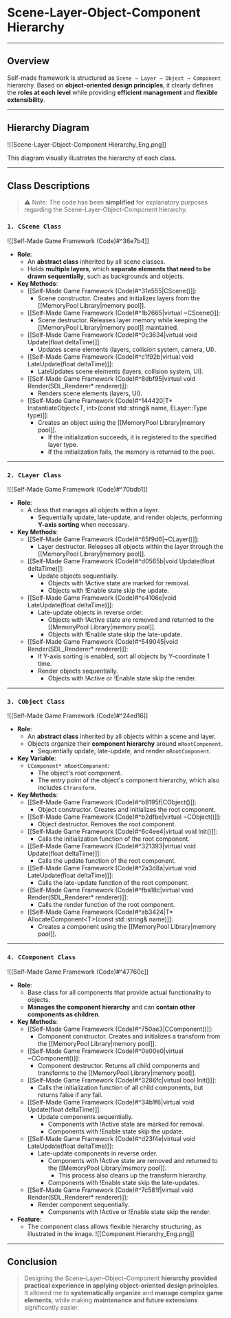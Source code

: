 # **Scene-Layer-Object-Component Hierarchy**
---
## **Overview**
Self-made framework is structured as `Scene → Layer → Object → Component` hierarchy. Based on **object-oriented design principles**, it clearly defines the **roles at each level** while providing **efficient management** and **flexible extensibility**.

---
## **Hierarchy Diagram**
![[Scene-Layer-Object-Component Hierarchy_Eng.png]]

This diagram visually illustrates the hierarchy of each class.

---
## **Class Descriptions**

> ⚠️ Note: The code has been **simplified** for explanatory purposes regarding the Scene-Layer-Object-Component hierarchy.
### `1. CScene Class`
![[Self-Made Game Framework (Code)#^36e7b4]]
- **Role**:
    - An **abstract class** inherited by all scene classes.
    - Holds **multiple layers**, which **separate elements that need to be drawn sequentially**, such as backgrounds and objects.
- **Key Methods**:
    - [[Self-Made Game Framework (Code)#^31e555|CScene()]]:
        - Scene constructor. Creates and initializes layers from the [[MemoryPool Library|memory pool]].
    - [[Self-Made Game Framework (Code)#^1b2665|virtual ~CScene()]]:
        - Scene destructor. Releases layer memory while keeping the [[MemoryPool Library|memory pool]] maintained.
    - [[Self-Made Game Framework (Code)#^0c3634|virtual void Update(float deltaTime)]]:
        - Updates scene elements (layers, collision system, camera, UI).
    - [[Self-Made Game Framework (Code)#^c1f92b|virtual void LateUpdate(float deltaTime)]]:
        - LateUpdates scene elements (layers, collision system, UI).
    - [[Self-Made Game Framework (Code)#^8dbf95|virtual void Render(SDL_Renderer* renderer)]]:
        - Renders scene elements (layers, UI).
    - [[Self-Made Game Framework (Code)#^144420|T* InstantiateObject\<T, int\>(const std::string& name, ELayer::Type type)]]:
        - Creates an object using the [[MemoryPool Library|memory pool]].
            - If the initialization succeeds, it is registered to the specified layer type.
            - If the initialization fails, the memory is returned to the pool.

---
### `2. CLayer Class`
![[Self-Made Game Framework (Code)#^70bdb1]]
- **Role**:
    - A class that manages all objects within a layer.
        - Sequentially update, late-update, and render objects, performing **Y-axis sorting** when necessary.
- **Key Methods**:
    - [[Self-Made Game Framework (Code)#^65f9d6|~CLayer()]]:
        - Layer destructor. Releases all objects within the layer through the [[MemoryPool Library|memory pool]].
    - [[Self-Made Game Framework (Code)#^d0565b|void Update(float deltaTime)]]:
        - Update objects sequentially.
            - Objects with !Active state are marked for removal.
            - Objects with !Enable state skip the update.
    - [[Self-Made Game Framework (Code)#^e4106e|void LateUpdate(float deltaTime)]]:
        - Late-update objects in reverse order.
            - Objects with !Active state are removed and returned to the [[MemoryPool Library|memory pool]].
            - Objects with !Enable state skip the late-update.
    - [[Self-Made Game Framework (Code)#^549045|void Render(SDL_Renderer* renderer)]]:
        - If Y-axis sorting is enabled, sort all objects by Y-coordinate 1 time.
        - Render objects sequentially.
            - Objects with !Active or !Enable state skip the render.

---
### `3. CObject Class`
![[Self-Made Game Framework (Code)#^24ed16]]
- **Role**:
    - An **abstract class** inherited by all objects within a scene and layer.
    - Objects organize their **component hierarchy** around `mRootComponent`.
        - Sequentially update, late-update, and render `mRootComponent`.
- **Key Variable**:
    - `CComponent* mRootComponent`:
	    - The object's root component.
	    - The entry point of the object's component hierarchy, which also includes `CTransform`.
- **Key Methods**:
    - [[Self-Made Game Framework (Code)#^b8195f|CObject()]]:
        - Object constructor. Creates and initializes the root component.
    - [[Self-Made Game Framework (Code)#^b2dfbe|virtual ~CObject()]]:
        - Object destructor. Removes the root component.
    - [[Self-Made Game Framework (Code)#^6c4ee4|virtual void Init()]]:
        - Calls the initialization function of the root component.
    - [[Self-Made Game Framework (Code)#^321393|virtual void Update(float deltaTime)]]:
        - Calls the update function of the root component.
    - [[Self-Made Game Framework (Code)#^2a3d8a|virtual void LateUpdate(float deltaTime)]]:
        - Calls the late-update function of the root component.
    - [[Self-Made Game Framework (Code)#^fba18c|virtual void Render(SDL_Renderer* renderer)]]:
        - Calls the render function of the root component.
    - [[Self-Made Game Framework (Code)#^ab3424|T* AllocateComponent\<T\>(const std::string& name)]]:
        - Creates a component using the [[MemoryPool Library|memory pool]].

---
### `4. CComponent Class`
![[Self-Made Game Framework (Code)#^47760c]]
- **Role**:
    - Base class for all components that provide actual functionality to objects.
    - **Manages the component hierarchy** and can **contain other components as children**.
- **Key Methods**:
    - [[Self-Made Game Framework (Code)#^750ae3|CComponent()]]:
        - Component constructor. Creates and initializes a transform from the [[MemoryPool Library|memory pool]].
    - [[Self-Made Game Framework (Code)#^0e00e0|virtual ~CComponent()]]:
        - Component destructor. Returns all child components and transforms to the [[MemoryPool Library|memory pool]].
    - [[Self-Made Game Framework (Code)#^3286fc|virtual bool Init()]]:
        - Calls the initialization function of all child components, but returns false if any fail.
    - [[Self-Made Game Framework (Code)#^34b1f6|virtual void Update(float deltaTime)]]:
        - Update components sequentially.
            - Components with !Active state are marked for removal.
            - Components with !Enable state skip the update.
    - [[Self-Made Game Framework (Code)#^d23f4e|virtual void LateUpdate(float deltaTime)]]:
        - Late-update components in reverse order.
	        - Components with !Active state are removed and returned to the [[MemoryPool Library|memory pool]].
		        - This process also cleans up the transform hierarchy.
            - Components with !Enable state skip the late-updates.
    - [[Self-Made Game Framework (Code)#^7c581f|virtual void Render(SDL_Renderer* renderer)]]:
        - Render component sequentially.
            - Components with !Active or !Enable state skip the render.
- **Feature**:
    - The component class allows flexible hierarchy structuring, as illustrated in the image.
        ![[Component Hierarchy_Eng.png]]

---
## **Conclusion**
> Designing the Scene–Layer–Object–Component **hierarchy** **provided practical experience in applying object-oriented design principles**. It allowed me to **systematically organize** and **manage complex game elements**, while making **maintenance and future extensions** significantly easier.